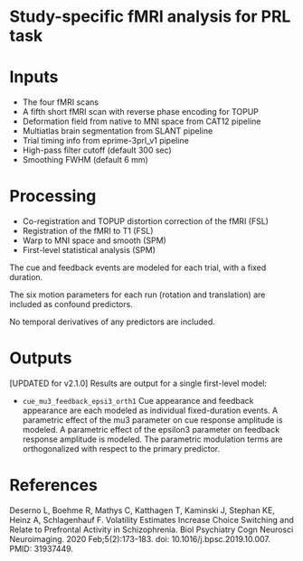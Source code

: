 # Study-specific fMRI analysis for PRL task

# Inputs

- The four fMRI scans
- A fifth short fMRI scan with reverse phase encoding for TOPUP
- Deformation field from native to MNI space from CAT12 pipeline
- Multiatlas brain segmentation from SLANT pipeline
- Trial timing info from eprime-3prl_v1 pipeline
- High-pass filter cutoff (default 300 sec)
- Smoothing FWHM (default 6 mm)

# Processing

- Co-registration and TOPUP distortion correction of the fMRI (FSL)
- Registration of the fMRI to T1 (FSL)
- Warp to MNI space and smooth (SPM)
- First-level statistical analysis (SPM)

The cue and feedback events are modeled for each trial, with a fixed duration.

The six motion parameters for each run (rotation and translation) are included as confound predictors.

No temporal derivatives of any predictors are included.

# Outputs

[UPDATED for v2.1.0] Results are output for a single first-level model:

- `cue_mu3_feedback_epsi3_orth1` Cue appearance and feedback appearance are each modeled as individual fixed-duration events. A parametric effect of the mu3 parameter on cue response amplitude is modeled. A parametric effect of the epsilon3 parameter on feedback response amplitude is modeled. The parametric modulation terms are orthogonalized with respect to the primary predictor.


# References

Deserno L, Boehme R, Mathys C, Katthagen T, Kaminski J, Stephan KE, Heinz A, Schlagenhauf F. Volatility Estimates Increase Choice Switching and Relate to Prefrontal Activity in Schizophrenia. Biol Psychiatry Cogn Neurosci Neuroimaging. 2020 Feb;5(2):173-183. doi: 10.1016/j.bpsc.2019.10.007. PMID: 31937449.

